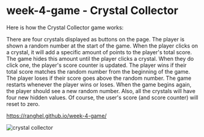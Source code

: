 # week-4-game - Crystal Collector

Here is how the Crystal Collector game works:

There are four crystals displayed as buttons on the page.
The player is shown a random number at the start of the game.
When the player clicks on a crystal, it will add a specific amount of points to the player's total score. The game hides this amount until the player clicks a crystal.
When they do click one, the player's score counter is updated.
The player wins if their total score matches the random number from the beginning of the game.
The player loses if their score goes above the random number.
The game restarts whenever the player wins or loses.
When the game begins again, the player should see a new random number. Also, all the crystals will have four new hidden values. Of course, the user's score (and score counter) will reset to zero.

https://ranghel.github.io/week-4-game/

![crystal collector](https://cloud.githubusercontent.com/assets/22923940/24760949/1095191c-1ab8-11e7-8f46-c0f2c97f03ed.png)
